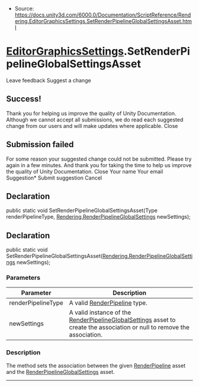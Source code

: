 * Source: https://docs.unity3d.com/6000.0/Documentation/ScriptReference/Rendering.EditorGraphicsSettings.SetRenderPipelineGlobalSettingsAsset.html

#  [EditorGraphicsSettings](https://docs.unity3d.com/6000.0/Documentation/ScriptReference/Rendering.EditorGraphicsSettings.html).SetRenderPipelineGlobalSettingsAsset
Leave feedback
Suggest a change
## Success!
Thank you for helping us improve the quality of Unity Documentation. Although we cannot accept all submissions, we do read each suggested change from our users and will make updates where applicable.
Close
## Submission failed
For some reason your suggested change could not be submitted. Please <a>try again</a> in a few minutes. And thank you for taking the time to help us improve the quality of Unity Documentation.
Close
Your name Your email Suggestion* Submit suggestion
Cancel
## Declaration
public static void SetRenderPipelineGlobalSettingsAsset(Type renderPipelineType, [Rendering.RenderPipelineGlobalSettings](https://docs.unity3d.com/6000.0/Documentation/ScriptReference/Rendering.RenderPipelineGlobalSettings.html) newSettings); 
## Declaration
public static void SetRenderPipelineGlobalSettingsAsset([Rendering.RenderPipelineGlobalSettings](https://docs.unity3d.com/6000.0/Documentation/ScriptReference/Rendering.RenderPipelineGlobalSettings.html) newSettings); 
### Parameters
Parameter | Description  
---|---  
renderPipelineType | A valid [RenderPipeline](https://docs.unity3d.com/6000.0/Documentation/ScriptReference/Rendering.RenderPipeline.html) type.  
newSettings | A valid instance of the [RenderPipelineGlobalSettings](https://docs.unity3d.com/6000.0/Documentation/ScriptReference/Rendering.RenderPipelineGlobalSettings.html) asset to create the association or null to remove the association.  
### Description
The method sets the association between the given [RenderPipeline](https://docs.unity3d.com/6000.0/Documentation/ScriptReference/Rendering.RenderPipeline.html) asset and the [RenderPipelineGlobalSettings](https://docs.unity3d.com/6000.0/Documentation/ScriptReference/Rendering.RenderPipelineGlobalSettings.html) asset.
* * *
